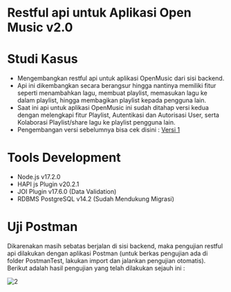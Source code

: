 # Restful api untuk Aplikasi Open Music v2.0

# Studi Kasus
- Mengembangkan restful api untuk aplikasi OpenMusic dari sisi backend.
- Api ini dikembangkan secara berangsur hingga nantinya memiliki fitur seperti menambahkan lagu, membuat playlist, memasukan lagu ke dalam playlist, hingga membagikan playlist kepada pengguna lain.
- Saat ini api untuk aplikasi OpenMusic ini sudah ditahap versi kedua dengan melengkapi fitur Playlist, Autentikasi dan Autorisasi User, serta Kolaborasi Playlist/share lagu ke playlist pengguna lain.
- Pengembangan versi sebelumnya bisa cek disini : [Versi 1](https://github.com/FiryanulRizky/api_javascript_openmusic_v1_backend)

# Tools Development
- Node.js v17.2.0
- HAPI js Plugin v20.2.1
- JOI Plugin v17.6.0 (Data Validation)
- RDBMS PostgreSQL v14.2 (Sudah Mendukung Migrasi)

# Uji Postman
Dikarenakan masih sebatas berjalan di sisi backend, maka pengujian restful api dilakukan dengan aplikasi Postman (untuk berkas pengujian ada di folder PostmanTest, lakukan import dan jalankan pengujian otomatis). Berikut adalah hasil pengujian yang telah dilakukan sejauh ini :

![2](https://user-images.githubusercontent.com/60762912/171091723-3bbc4f08-8ecb-4ae7-bcb1-1baff545b57c.PNG)
